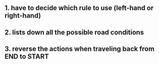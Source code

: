 ## 1. have to decide which rule to use (left-hand or right-hand)

## 2. lists down all the possible road conditions

## 3. reverse the actions when traveling back from END to START
